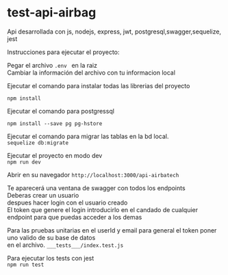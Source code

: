 # test-api-airbag

Api desarrollada con js, nodejs, express, jwt, postgresql,swagger,sequelize, jest <br>

Instrucciones para ejecutar el proyecto: <br>

Pegar el archivo ```.env ``` en la raiz <br>
Cambiar la información del archivo con tu informacion local <br>

Ejecutar el comando para instalar todas las librerias del proyecto <br>
```
npm install 
```

Ejecutar el comando para  postgressql
```
npm install --save pg pg-hstore
```

Ejecutar el comando para migrar las tablas en la bd local. <br>
```sequelize db:migrate```

Ejecutar el proyecto en modo dev <br>
```npm run dev``` 

Abrir en su navegador
```http://localhost:3000/api-airbatech```

Te aparecerá una ventana de swagger con todos los endpoints <br>
Deberas crear un usuario <br>
despues hacer login con el usuario creado <br>
El token que genere el login introducirlo en el candado de cualquier endpoint para que puedas acceder a los demas

Para las pruebas unitarias en el userId y email para general el token poner uno valido de su base de datos <br>
en el archivo. ```___tests___/index.test.js``` <br>  

Para ejecutar los tests con jest <br>
```npm run test``` 
